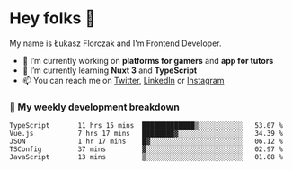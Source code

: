 # Hey folks 👋

My name is Łukasz Florczak and I'm Frontend Developer. 

- 🔭 I’m currently working on **platforms for gamers** and **app for tutors**
- 🌱 I’m currently learning **Nuxt 3** and **TypeScript**
- 📫 You can reach me on [Twitter](https://twitter.com/lukaszflorczak), [LinkedIn](https://pl.linkedin.com/in/lukasz-florczak) or [Instagram](https://instagram.com/lukaszflorczak)


### 🧮 My weekly development breakdown

<!--START_SECTION:waka-->

```text
TypeScript       11 hrs 15 mins  █████████████▒░░░░░░░░░░░   53.07 %
Vue.js           7 hrs 17 mins   ████████▓░░░░░░░░░░░░░░░░   34.39 %
JSON             1 hr 17 mins    █▓░░░░░░░░░░░░░░░░░░░░░░░   06.12 %
TSConfig         37 mins         ▓░░░░░░░░░░░░░░░░░░░░░░░░   02.97 %
JavaScript       13 mins         ▒░░░░░░░░░░░░░░░░░░░░░░░░   01.08 %
```

<!--END_SECTION:waka-->

<!--
**lukaszflorczak/lukaszflorczak** is a ✨ _special_ ✨ repository because its `README.md` (this file) appears on your GitHub profile.

Here are some ideas to get you started:

- 🔭 I’m currently working on ...
- 🌱 I’m currently learning ...
- 👯 I’m looking to collaborate on ...
- 🤔 I’m looking for help with ...
- 💬 Ask me about ...
- 📫 How to reach me: ...
- 😄 Pronouns: ...
- ⚡ Fun fact: ...
-->
